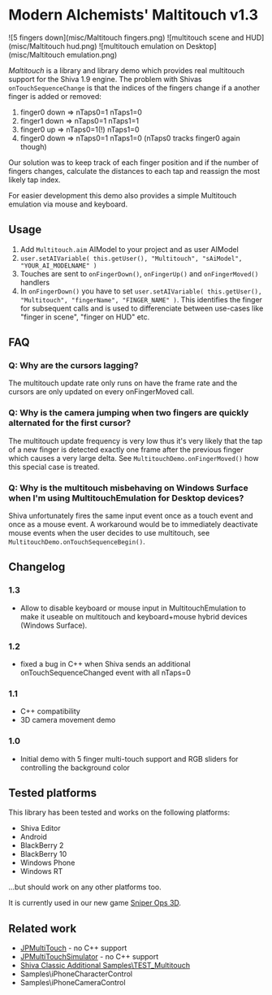 # Modern Alchemists' Maltitouch v1.3

![5 fingers down](misc/Maltitouch fingers.png)
![multitouch scene and HUD](misc/Maltitouch hud.png)
![multitouch emulation on Desktop](misc/Maltitouch emulation.png)

*Maltitouch* is a library and library demo which provides real multitouch support for the Shiva 1.9 engine.
The problem with Shivas ```onTouchSequenceChange``` is that the indices of the fingers change if a another finger is added or removed:

  1. finger0 down => nTaps0=1 nTaps1=0
  2. finger1 down => nTaps0=1 nTaps1=1
  3. finger0 up   => nTaps0=1(!) nTaps1=0
  4. finger0 down => nTaps0=1 nTaps1=0 (nTaps0 tracks finger0 again though)

Our solution was to keep track of each finger position and if the number of fingers changes, calculate the distances to each tap and reassign the most likely tap index.

For easier development this demo also provides a simple Multitouch emulation via mouse and keyboard.

## Usage

  1. Add ```Multitouch.aim``` AIModel to your project and as user AIModel
  2. ```user.setAIVariable( this.getUser(), "Multitouch", "sAiModel", "YOUR_AI_MODELNAME" )```
  3. Touches are sent to ```onFingerDown()```, ```onFingerUp()``` and ```onFingerMoved()``` handlers
  4. In ```onFingerDown()``` you have to set ```user.setAIVariable( this.getUser(), "Multitouch", "fingerName", "FINGER_NAME" )```. This identifies the finger for subsequent calls and is used to differenciate between use-cases like "finger in scene", "finger on HUD" etc.

## FAQ

### Q: Why are the cursors lagging?

The multitouch update rate only runs on have the frame rate and the cursors are only updated on every onFingerMoved call.

### Q: Why is the camera jumping when two fingers are quickly alternated for the first cursor?

The multitouch update frequency is very low thus it's very likely that the tap of a new finger is detected exactly one frame after the previous finger which causes a very large delta.
See ```MultitouchDemo.onFingerMoved()``` how this special case is treated.

### Q: Why is the multitouch misbehaving on Windows Surface when I'm using MultitouchEmulation for Desktop devices?

Shiva unfortunately fires the same input event once as a touch event and once as a mouse event.
A workaround would be to immediately deactivate mouse events when the user decides to use multitouch, see ```MultitouchDemo.onTouchSequenceBegin()```.

## Changelog

### 1.3

* Allow to disable keyboard or mouse input in MultitouchEmulation to make it useable on multitouch and keyboard+mouse hybrid devices (Windows Surface).

### 1.2

*  fixed a bug in C++ when Shiva sends an additional onTouchSequenceChanged event with all nTaps=0

### 1.1

*  C++ compatibility
*  3D camera movement demo

### 1.0

*  Initial demo with 5 finger multi-touch support and RGB sliders for controlling the background color

## Tested platforms

This library has been tested and works on the following platforms:
* Shiva Editor
* Android
* BlackBerry 2
* BlackBerry 10
* Windows Phone
* Windows RT

...but should work on any other platforms too.

It is currently used in our new game [Sniper Ops 3D](http://games.modalog.at/sniper).

## Related work

* [JPMultiTouch](http://www.shiva3dstore.com/index.php?route=product/product&product_id=87) - no C++ support
* [JPMultiTouchSimulator](http://www.shiva3dstore.com/index.php?route=product/product&product_id=88) - no C++ support
* [Shiva Classic Additional Samples\TEST_Multitouch](http://www.shiva3dstore.com/index.php?route=product/product&product_id=143)
* Samples\iPhoneCharacterControl
* Samples\iPhoneCameraControl
